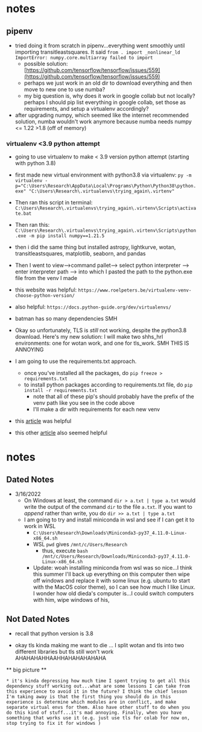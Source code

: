 # notes

## pipenv 
* tried doing it from scratch in pipenv...everything went smoothly until importing transitleastsquares. It said ```from . import _nonlinear_ld ImportError: numpy.core.multiarray failed to import```
    * possible solution: [https://github.com/tensorflow/tensorflow/issues/559](https://github.com/tensorflow/tensorflow/issues/559)
    * perhaps we just work in an old dir to download everything and then move to new one to use numba? 
    * my big question is, why does it work in google collab but not locally? perhaps I should pip list everything in google collab, set those as requirements, and setup a virtualenv accordingly? 
* after upgrading numpy, which seemed like the internet recommended solution, numba wouldn't work anymore because numba needs numpy <= 1.22 >1.8 (off of memory)

### virtualenv <3.9 python attempt
* going to use virtualenv to make < 3.9 version python attempt (starting with python 3.8)

* first made new virtual environment with python3.8 via virtualenv: ```py -m virtualenv -p="C:\Users\Research\AppData\Local\Programs\Python\Python38\python.exe" "C:\Users\Research\.virtualenvs\trying_again\.virtenv"```
* Then ran this script in terminal:  ```C:\Users\Research\.virtualenvs\trying_again\.virtenv\Scripts\activate.bat```
* Then ran this: ```C:\Users\Research\.virtualenvs\trying_again\.virtenv\Scripts\python.exe -m pip install numpy==1.21.5```
* then i did the same thing but installed astropy, lightkurve, wotan, transitleastsquares, matplotlib, seaborn, and pandas 
* Then I went to view-->command pallet--> select python interpreter --> enter interpreter path --> into which I pasted the path to the python.exe file from the venv I made 
* this website was helpful: ```https://www.roelpeters.be/virtualenv-venv-choose-python-version/```
* also helpful: ```https://docs.python-guide.org/dev/virtualenvs/``` 
* batman has so many dependencies SMH 
* Okay so unfortunately, TLS is *still* not working, despite the python3.8 download. Here's my new solution: I will make two shhs_hrl environments: one for wotan work, and one for tls_work. SMH THIS IS ANNOYING

* I am going to use the requirements.txt approach. 
    * once you've installed all the packages, do ```pip freeze > requirements.txt```
    * to install python packages according to requirements.txt file, do ```pip install -r requirements.txt```
        * note that all of these pip's should probably have the prefix of the venv path like you see in the code above
        * I'll make a dir with requirements for each new venv 
* this [article](https://stackoverflow.com/questions/43256369/how-to-rename-a-virtualenv-in-python) was helpful 
* this other [article](https://www.akamai.com/blog/developers/how-building-virtual-python-environment) also seemed helpful 
# notes

## Dated Notes
* 3/16/2022
    * On Windows at least, the command ```dir > a.txt | type a.txt``` would write the output of the command ```dir``` to the file ```a.txt```. If you want to *append* rather than write, you do ```dir >> a.txt | type a.txt```
    * I am going to try and install miniconda in wsl and see if I can get it to work in WSL 
        * ```C:\Users\Research\Downloads\Miniconda3-py37_4.11.0-Linux-x86_64.sh```
        * WSL ```pwd``` gives ```/mnt/c/Users/Research```
            * thus, execute ```bash /mnt/c/Users/Research/Downloads/Miniconda3-py37_4.11.0-Linux-x86_64.sh``` 
        * Update: woah installing miniconda from wsl was so nice...I think this summer I'll back up everything on this computer then wipe off windows and replace it with some linux (e.g. ubuntu to start with the MacOS color theme), so I can see how much I like Linux. I wonder how old dieda's computer is...I could switch computers with him, wipe windows of his, 

## Not Dated Notes

* recall that python version is 3.8

* okay tls kinda making me want to die ... I split wotan and tls into two different libraries but tls still won't work AHAHAHAHHAAHHAHAHAHAHAHA

** big picture ** 

    * it's kinda depressing how much time I spent trying to get all this dependency stuff working out...what are some lessons I can take from this experience to avoid it in the future? I think the chief lesson I'm taking away is that the first thing you should do in this experience is determine which modules are in conflict, and make separate virtual envs for them. Also have other stuff to do when you do this kind of stuff...it's mad annoying. Finally, when you have something that works use it (e.g. just use tls for colab for now on, stop trying to fix it for windows )
